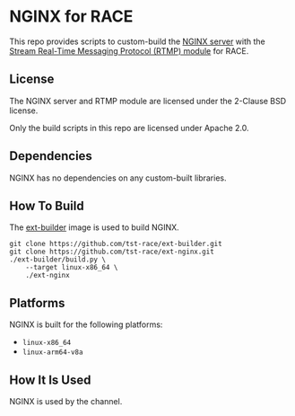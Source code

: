 # NGINX for RACE

This repo provides scripts to custom-build the
[NGINX server](https://www.nginx.com/) with the
[Stream Real-Time Messaging Protocol (RTMP) module](https://www.nginx.com/products/nginx/modules/rtmp-media-streaming/)
for RACE.

## License

The NGINX server and RTMP module are licensed under the 2-Clause BSD license.

Only the build scripts in this repo are licensed under Apache 2.0.

## Dependencies

NGINX has no dependencies on any custom-built libraries.

## How To Build

The [ext-builder](https://github.com/tst-race/ext-builder) image is used to
build NGINX.

```
git clone https://github.com/tst-race/ext-builder.git
git clone https://github.com/tst-race/ext-nginx.git
./ext-builder/build.py \
    --target linux-x86_64 \
    ./ext-nginx
```

## Platforms

NGINX is built for the following platforms:

* `linux-x86_64`
* `linux-arm64-v8a`

## How It Is Used

NGINX is used by the <TO-BE-NAMED> channel.

